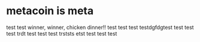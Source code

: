 # metacoin is meta

test
test
winner, winner, chicken dinner!!
test
test
test
testdgfdgtest
test
test
test
trdt
test
test
test
trststs
etst
test
test
test
